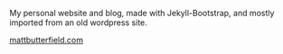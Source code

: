 My personal website and blog, made with Jekyll-Bootstrap, and mostly imported from an old wordpress site.  

[mattbutterfield.com](http://mattbutterfield.com)